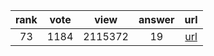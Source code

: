 
| rank | vote | view | answer | url |
|:-:|:-:|:-:|:-:|:-:|
|73|1184|2115372|19| [url](http://stackoverflow.com/questions/455612/limiting-floats-to-two-decimal-points) |
